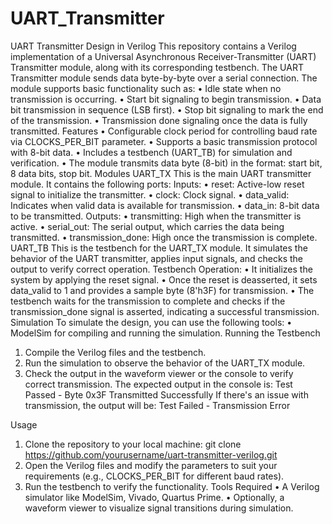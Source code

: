 # UART_Transmitter

UART Transmitter Design in Verilog
This repository contains a Verilog implementation of a Universal Asynchronous Receiver-Transmitter (UART) Transmitter module, along with its corresponding testbench. The UART Transmitter module sends data byte-by-byte over a serial connection. The module supports basic functionality such as:
•	Idle state when no transmission is occurring.
•	Start bit signaling to begin transmission.
•	Data bit transmission in sequence (LSB first).
•	Stop bit signaling to mark the end of the transmission.
•	Transmission done signaling once the data is fully transmitted.
Features
•	Configurable clock period for controlling baud rate via CLOCKS_PER_BIT parameter.
•	Supports a basic transmission protocol with 8-bit data.
•	Includes a testbench (UART_TB) for simulation and verification.
•	The module transmits data byte (8-bit) in the format: start bit, 8 data bits, stop bit.
Modules
UART_TX
This is the main UART transmitter module. It contains the following ports:
Inputs:
•	reset: Active-low reset signal to initialize the transmitter.
•	clock: Clock signal.
•	data_valid: Indicates when valid data is available for transmission.
•	data_in: 8-bit data to be transmitted.
Outputs:
•	transmitting: High when the transmitter is active.
•	serial_out: The serial output, which carries the data being transmitted.
•	transmission_done: High once the transmission is complete.
UART_TB
This is the testbench for the UART_TX module. It simulates the behavior of the UART transmitter, applies input signals, and checks the output to verify correct operation.
Testbench Operation:
•	It initializes the system by applying the reset signal.
•	Once the reset is deasserted, it sets data_valid to 1 and provides a sample byte (8'h3F) for transmission.
•	The testbench waits for the transmission to complete and checks if the transmission_done signal is asserted, indicating a successful transmission.
Simulation
To simulate the design, you can use the following tools:
•	 ModelSim for compiling and running the simulation.
Running the Testbench
1.	Compile the Verilog files and the testbench.
2.	Run the simulation to observe the behavior of the UART_TX module.
3.	Check the output in the waveform viewer or the console to verify correct transmission.
The expected output in the console is:
Test Passed - Byte 0x3F Transmitted Successfully
If there's an issue with transmission, the output will be:
Test Failed - Transmission Error

Usage
1.	Clone the repository to your local machine:
git clone https://github.com/yourusername/uart-transmitter-verilog.git
2.	Open the Verilog files and modify the parameters to suit your requirements (e.g., CLOCKS_PER_BIT for different baud rates).
3.	Run the testbench to verify the functionality.
Tools Required
•	A Verilog simulator like ModelSim, Vivado, Quartus Prime.
•	Optionally, a waveform viewer to visualize signal transitions during simulation.



